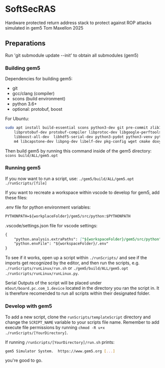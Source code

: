 # SoftSecRAS
Hardware protected return address stack to protect against ROP attacks simulated in gem5
Tom Maxellon 2025

## Preparations
Run 'git submodule update --init' to obtain all submodules (gem5)

### Building gem5
Dependencies for building gem5:
- git
- gcc/clang (compiler)
- scons (build environment)
- python 3.6+
- optional: protobuf, boost

For Ubuntu:

```bash
sudo apt install build-essential scons python3-dev git pre-commit zlib1g zlib1g-dev \
	libprotobuf-dev protobuf-compiler libprotoc-dev libgoogle-perftools-dev \
	libboost-all-dev  libhdf5-serial-dev python3-pydot python3-venv python3-tk mypy \
	m4 libcapstone-dev libpng-dev libelf-dev pkg-config wget cmake doxygen clang-format
```

Then build gem5 by running this command inside of the gem5 directory:
`scons build/ALL/gem5.opt`

### Running gem5

If you now want to run a script, use:
`./gem5/build/ALL/gem5.opt ./runScripts/[file]`

If you want to recreate a workspace within vscode to develop for gem5, add these files:

.env file for python environment variables:

```markdown
PYTHONPATH=${workplaceFolder}/gem5/src/python:$PYTHONPATH
```

.vscode/settings.json file for vscode settings:

```markdown
{
    "python.analysis.extraPaths": ["${workspaceFolder}/gem5/src/python"],	// For autocomplete
    "python.envFile": "${workspaceFolder}/.env"								// For environment variables
}
```

To see if it works, open up a script within `./runScripts/` and see if the imports get recognized by the editor, and then run the scripts, e.g. `./runScripts/runLinux/run.sh` or `./gem5/build/ALL/gem5.opt ./runScripts/runLinux/runLinux.py`.

Serial Outputs of the script will be placed under `m5out/board.pc.com_1.device` located in the directory you ran the script in.
It is therefore recomended to run all scripts within their designated folder.

### Develop with gem5

To add a new script, clone the `runScripts/templateScript` directory and change the `SCRIPT_NAME` variable to your scripts file name. Remember to add execute file permissions by running `chmod -R u+x ./runScripts/[YourDirectory]`.

If running `/runScripts/[YourDirectory]/run.sh` prints:

```bash
gem5 Simulator System.  https://www.gem5.org [...]
```

you're good to go.